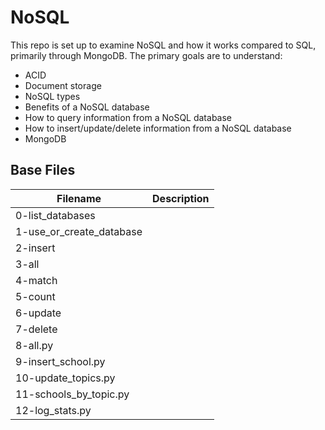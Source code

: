 # NoSQL

This repo is set up to examine NoSQL and how it works compared to SQL, primarily through MongoDB. The primary goals are to understand:
  - ACID
  - Document storage
  - NoSQL types
  - Benefits of a NoSQL database
  - How to query information from a NoSQL database
  - How to insert/update/delete information from a NoSQL database
  - MongoDB

## Base Files

| Filename | Description |
| -------- | ----------- |
| 0-list_databases |  |
| 1-use_or_create_database |  |
| 2-insert |  |
| 3-all |  |
| 4-match |  |
| 5-count |  |
| 6-update |  |
| 7-delete |  |
| 8-all.py |  |
| 9-insert_school.py |  |
| 10-update_topics.py |  |
| 11-schools_by_topic.py |  |
| 12-log_stats.py |  |
